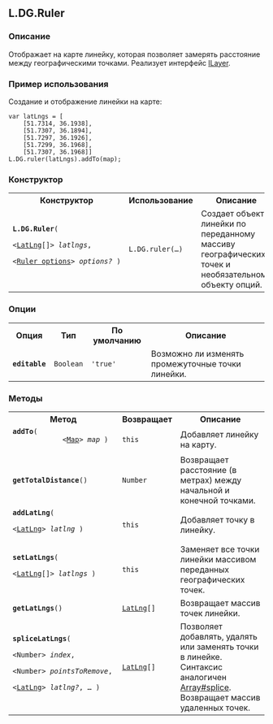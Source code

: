 ## L.DG.Ruler

### Описание

Отображает на карте линейку, которая позволяет замерять расстояние между географическими точками. Реализует интерфейс [ILayer](#).

### Пример использования

Создание и отображение линейки на карте:

    var latLngs = [
        [51.7314, 36.1938],
        [51.7307, 36.1894],
        [51.7297, 36.1926],
        [51.7299, 36.1968],
        [51.7307, 36.1968]]
    L.DG.ruler(latLngs).addTo(map);

### Конструктор

<table>
    <tr>
        <th>Конструктор</th>
        <th>Использование</th>
        <th>Описание</th>
    </tr>
    <tr>
        <td><code><b>L.DG.Ruler</b>(
            <nobr>&lt;<a href="#latlng">LatLng</a>[]&gt; <i>latlngs</i>, </nobr>
            <nobr>&lt;<a href="#ruler-options">Ruler options</a>&gt; <i>options?</i> )</nobr>
        </code></td>
        <td>
            <code>L.DG.ruler(&hellip;)</code>
        </td>
        <td>Создает объект линейки по переданному массиву географических точек и необязательному объекту опций.</td>
    </tr>
</table>

### Опции

<table>
    <tr>
        <th>Опция</th>
        <th>Тип</th>
        <th>По умолчанию</th>
        <th>Описание</th>
    </tr>
    <tr>
        <td><code><b>editable</b></code></td>
        <td><code>Boolean</code></td>
        <td><code><span class="string">'true'</span></td>
        <td>Возможно ли изменять промежуточные точки линейки.</td>
    </tr>
</table>

### Методы
<table>
    <tr>
        <th>Метод</th>
        <th>Возвращает</th>
        <th>Описание</th>
    </tr>
    <tr>
        <td><code><b>addTo</b>(
            <nobr>&lt;<a href="#map">Map</a>&gt; <i>map</i> )</nobr>
        </code></td>
        <td><code>this</code></td>
        <td>Добавляет линейку на карту.</td>
    </tr>
    <tr>
        <td><code><b>getTotalDistance</b>()</nobr></code></td>
        <td><code>Number</code></td>
        <td>Возвращает расстояние (в метрах) между начальной и конечной точками.</td>
    </tr>
    <tr>
        <td><code><b>addLatLng</b>(
            <nobr>&lt;<a href="#latlng">LatLng</a>&gt; <i>latlng</i> )</nobr>
        </code></td>
        <td><code>this</code></td>
        <td>Добавляет точку в линейку.</td>
    </tr>
    <tr>
        <td><code><b>setLatLngs</b>(
            <nobr>&lt;<a href="#latlng">LatLng</a>[]&gt; <i>latlngs</i> )</nobr>
        </code></td>
        <td><code>this</code></td>
        <td>Заменяет все точки линейки массивом переданных географических точек.</td>
    </tr>
    <tr>
        <td><code><b>getLatLngs</b>()</code></td>
        <td><code><a href="#latlng">LatLng</a>[]</code></td>
        <td>Возвращает массив точек линейки.</td>
    </tr>
    <tr>
        <td><code><b>spliceLatLngs</b>(
            <nobr>&lt;Number&gt; <i>index</i></nobr>,
            <nobr>&lt;Number&gt; <i>pointsToRemove</i></nobr>,
            <nobr>&lt;<a href="#latlng">LatLng</a>&gt; <i>latlng?</i>, &hellip; )</nobr>
        </code></td>
        <td><code><a href="#latlng">LatLng</a>[]</code></td>
        <td>Позволяет добавлять, удалять или заменять точки в линейке. Синтаксис аналогичен <a target="_blank" href="https://developer.mozilla.org/en/JavaScript/Reference/Global_Objects/Array/splice">Array#splice</a>. Возвращает массив удаленных точек.</td>
    </tr>
</table>